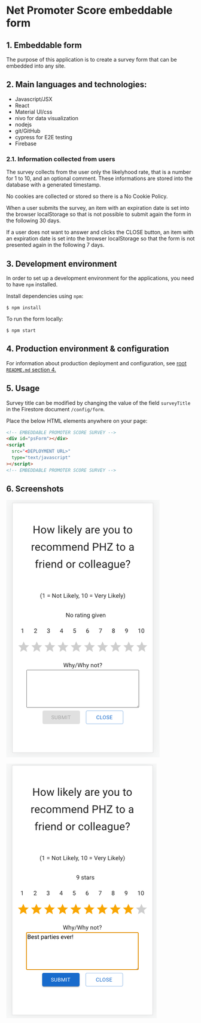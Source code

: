 # Net Promoter Score embeddable form

## 1. Embeddable form

The purpose of this application is to create a survey form that can be embedded into any site.

## 2. Main languages and technologies:

- Javascript/JSX
- React
- Material UI/css
- nivo for data visualization
- nodejs
- git/GitHub
- cypress for E2E testing
- Firebase

### 2.1. Information collected from users

The survey collects from the user only the likelyhood rate, that is a number for 1 to 10, and an optional comment. These informations are stored into the database with a generated timestamp.

No cookies are collected or stored so there is a No Cookie Policy.

When a user submits the survey, an item with an expiration date is set into the browser localStorage so that is not possible to submit again the form in the following 30 days.

If a user does not want to answer and clicks the CLOSE button, an item with an expiration date is set into the browser localStorage so that the form is not presented again in the following 7 days.

## 3. Development environment

In order to set up a development environment for the applications, you need to have `npm` installed.

Install dependencies using `npm`:

```
$ npm install
```

To run the form locally:

```
$ npm start
```

## 4. Production environment & configuration

For information about production deployment and configuration, see [root `README.md` section 4.](../README.md#4.)

## 5. Usage

Survey title can be modified by changing the value of the field `surveyTitle` in the Firestore document `/config/form`.

Place the below HTML elements anywhere on your page:

```html
<!-- EMBEDDABLE PROMOTER SCORE SURVEY -->
<div id="psForm"></div>
<script
  src="<DEPLOYMENT URL>"
  type="text/javascript"
></script>
<!-- EMBEDDABLE PROMOTER SCORE SURVEY -->
```

## 6. Screenshots

![Mobile view of empty form](src/components/assets/ScreenshotEmptyForm.png?raw=true "Empty form")

![Mobile view of filled form](src/components/assets/ScreenshotRatedForm.png?raw=true "Filled form")
